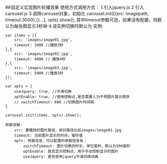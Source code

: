 ##自定义实现图片轮播效果
    使用方式调用方式： 
    1.引入jquery.js
    <script type="text/javascript" src="script/lib/jquery-1.8.0.min.js"></script>
    2.引入carousel.js
    <script type="text/javascript" src='script/carousel.js'></script>
    3.调用carousel对象，初始化
    carousel.init([{src: imagepath, timeout:3000},{}...], opts).show();
    其中timeout参数可选，如果没有配置，则默认为每张图显示3秒钟
    4.该实例切换时默认为
    实例:

```
var items = [{
    src: 'images/image01.jpg',
    timeout: 3000 //播放3秒
},{
    src: 'images/image02.jpg',
    timeout: 4000 // 播放4秒
},{
    src: 'images/image03.jpg',
    timeout: 5000 //播放5秒
}];

var opts = {
    useJquery: true, //平滑切换
    optEnable: true, //使用控制点,是否需要人为干预图片展示顺序
    // switchTimeout: 600 //切换图片时间隔
}

carousel.init(items, opts).show();
```

    参数讲解: 
        src: 要播放的图片路径，相对路径比如images/image01.jpg
        timeout: 当前图片显示的时间，毫秒值
        opts: 参数信息，可以配置的参数信息有：
            switchTimeout: 图片切换的时长，单位毫秒，默认为500毫秒
            optEnable: 是否显示控制点，用于手动控制显示的图片
            useJquery: 是否使用jquery平滑切换动画
